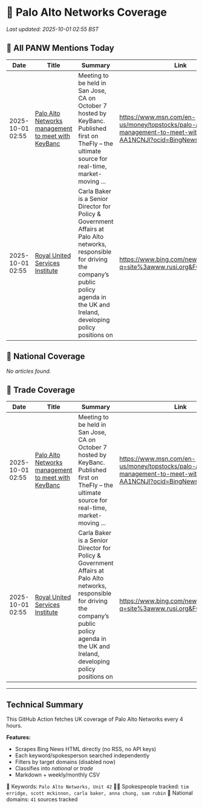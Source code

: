 # 🔐 Palo Alto Networks Coverage

_Last updated: 2025-10-01 02:55 BST_

## 📌 All PANW Mentions Today

| Date | Title | Summary | Link |
|------|--------|---------|------|
| 2025-10-01 02:55 | [Palo Alto Networks management to meet with KeyBanc](https://www.msn.com/en-us/money/topstocks/palo-alto-networks-management-to-meet-with-keybanc/ar-AA1NCNJl?ocid=BingNewsVerp) | Meeting to be held in San Jose, CA on October 7 hosted by KeyBanc. Published first on TheFly – the ultimate source for real-time, market-moving ... | https://www.msn.com/en-us/money/topstocks/palo-alto-networks-management-to-meet-with-keybanc/ar-AA1NCNJl?ocid=BingNewsVerp |
| 2025-10-01 02:55 | [Royal United Services Institute](https://www.bing.com/news/search?q=site%3awww.rusi.org&FORM=NWBCLM) | Carla Baker is a Senior Director for Policy & Government Affairs at Palo Alto networks, responsible for driving the company’s public policy agenda in the UK and Ireland, developing policy positions on | https://www.bing.com/news/search?q=site%3awww.rusi.org&FORM=NWBCLM |

## 📰 National Coverage

_No articles found._

## 📘 Trade Coverage

| Date | Title | Summary | Link |
|------|--------|---------|------|
| 2025-10-01 02:55 | [Palo Alto Networks management to meet with KeyBanc](https://www.msn.com/en-us/money/topstocks/palo-alto-networks-management-to-meet-with-keybanc/ar-AA1NCNJl?ocid=BingNewsVerp) | Meeting to be held in San Jose, CA on October 7 hosted by KeyBanc. Published first on TheFly – the ultimate source for real-time, market-moving ... | https://www.msn.com/en-us/money/topstocks/palo-alto-networks-management-to-meet-with-keybanc/ar-AA1NCNJl?ocid=BingNewsVerp |
| 2025-10-01 02:55 | [Royal United Services Institute](https://www.bing.com/news/search?q=site%3awww.rusi.org&FORM=NWBCLM) | Carla Baker is a Senior Director for Policy & Government Affairs at Palo Alto networks, responsible for driving the company’s public policy agenda in the UK and Ireland, developing policy positions on | https://www.bing.com/news/search?q=site%3awww.rusi.org&FORM=NWBCLM |


---

## Technical Summary

This GitHub Action fetches UK coverage of Palo Alto Networks every 4 hours.

**Features:**
- Scrapes Bing News HTML directly (no RSS, no API keys)
- Each keyword/spokesperson searched independently
- Filters by target domains (disabled now)
- Classifies into _national_ or _trade_
- Markdown + weekly/monthly CSV

📌 Keywords: `Palo Alto Networks, Unit 42`
🧑‍💼 Spokespeople tracked: `tim erridge, scott mckinnon, carla baker, anna chung, sam rubin`
📰 National domains: `41` sources tracked

